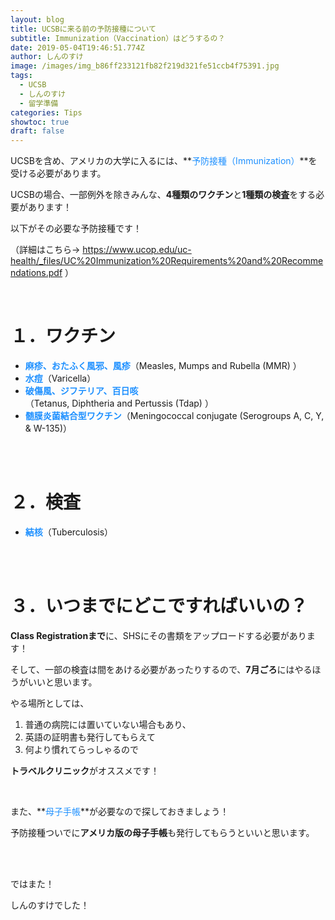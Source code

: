 ```yaml
---
layout: blog
title: UCSBに来る前の予防接種について
subtitle: Immunization（Vaccination）はどうするの？
date: 2019-05-04T19:46:51.774Z
author: しんのすけ
image: /images/img_b86ff233121fb82f219d321fe51ccb4f75391.jpg
tags:
  - UCSB
  - しんのすけ
  - 留学準備
categories: Tips
showtoc: true
draft: false
---
```

UCSBを含め、アメリカの大学に入るには、**<font color="DodgerBlue">予防接種（Immunization）</font>**を受ける必要があります。

UCSBの場合、一部例外を除きみんな、**4種類のワクチン**と**1種類の検査**をする必要があります！

以下がその必要な予防接種です！

（詳細はこちら→ https://www.ucop.edu/uc-health/_files/UC%20Immunization%20Requirements%20and%20Recommendations.pdf ）



<br>

# １．ワクチン

* **<font color="DodgerBlue">麻疹、おたふく風邪、風疹</font>**（Measles, Mumps and Rubella (MMR)
  ）
* **<font color="DodgerBlue">水痘</font>**（Varicella）
* **<font color="DodgerBlue">破傷風、ジフテリア、百日咳</font>**（Tetanus, Diphtheria and Pertussis (Tdap)
  ）
* **<font color="DodgerBlue">髄膜炎菌結合型ワクチン</font>**（Meningococcal conjugate (Serogroups A, C, Y, & W-135)）

<br>

<br>

# ２．検査

* **<font color="DodgerBlue">結核</font>**（Tuberculosis）

<br>

<br>

# ３．いつまでにどこですればいいの？

**Class Registrationまで**に、SHSにその書類をアップロードする必要があります！

そして、一部の検査は間をあける必要があったりするので、**7月ごろ**にはやるほうがいいと思います。

やる場所としては、

1. 普通の病院には置いていない場合もあり、
2. 英語の証明書も発行してもらえて
3. 何より慣れてらっしゃるので

**トラベルクリニック**がオススメです！

<br>

また、**<font color="DodgerBlue">母子手帳</font>**が必要なので探しておきましょう！

予防接種ついでに**アメリカ版の母子手帳**も発行してもらうといいと思います。

<br>

<br>

ではまた！

しんのすけでした！
